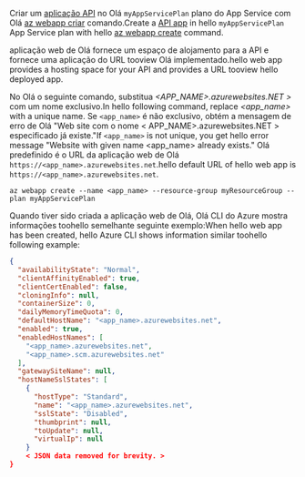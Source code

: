 
<span data-ttu-id="044de-101">Criar um [aplicação API](../articles/app-service-api/app-service-api-apps-why-best-platform.md) no Olá `myAppServicePlan` plano do App Service com Olá [az webapp criar](/cli/azure/appservice/web#create) comando.</span><span class="sxs-lookup"><span data-stu-id="044de-101">Create a [API app](../articles/app-service-api/app-service-api-apps-why-best-platform.md) in hello `myAppServicePlan` App Service plan with hello [az webapp create](/cli/azure/appservice/web#create) command.</span></span> 

<span data-ttu-id="044de-102">aplicação web de Olá fornece um espaço de alojamento para a API e fornece uma aplicação do URL tooview Olá implementado.</span><span class="sxs-lookup"><span data-stu-id="044de-102">hello web app provides a hosting space for your API and provides a URL tooview hello deployed app.</span></span>

<span data-ttu-id="044de-103">No Olá o seguinte comando, substitua  *\<APP_NAME>.azurewebsites.NET >* com um nome exclusivo.</span><span class="sxs-lookup"><span data-stu-id="044de-103">In hello following command, replace *\<app_name>* with a unique name.</span></span> <span data-ttu-id="044de-104">Se `<app_name>` é não exclusivo, obtém a mensagem de erro de Olá "Web site com o nome < APP_NAME>.azurewebsites.NET > especificado já existe."</span><span class="sxs-lookup"><span data-stu-id="044de-104">If `<app_name>` is not unique, you get hello error message "Website with given name <app_name> already exists."</span></span> <span data-ttu-id="044de-105">Olá predefinido é o URL da aplicação web de Olá `https://<app_name>.azurewebsites.net`.</span><span class="sxs-lookup"><span data-stu-id="044de-105">hello default URL of hello web app is `https://<app_name>.azurewebsites.net`.</span></span> 

```azurecli-interactive
az webapp create --name <app_name> --resource-group myResourceGroup --plan myAppServicePlan
```

<span data-ttu-id="044de-106">Quando tiver sido criada a aplicação web de Olá, Olá CLI do Azure mostra informações toohello semelhante seguinte exemplo:</span><span class="sxs-lookup"><span data-stu-id="044de-106">When hello web app has been created, hello Azure CLI shows information similar toohello following example:</span></span>

```json
{
  "availabilityState": "Normal",
  "clientAffinityEnabled": true,
  "clientCertEnabled": false,
  "cloningInfo": null,
  "containerSize": 0,
  "dailyMemoryTimeQuota": 0,
  "defaultHostName": "<app_name>.azurewebsites.net",
  "enabled": true,
  "enabledHostNames": [
    "<app_name>.azurewebsites.net",
    "<app_name>.scm.azurewebsites.net"
  ],
  "gatewaySiteName": null,
  "hostNameSslStates": [
    {
      "hostType": "Standard",
      "name": "<app_name>.azurewebsites.net",
      "sslState": "Disabled",
      "thumbprint": null,
      "toUpdate": null,
      "virtualIp": null
    }
    < JSON data removed for brevity. >
}
```